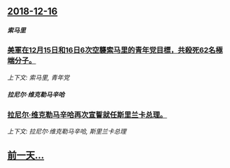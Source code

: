 ## [2018-12-16](/zh/news/2018/12/16/index.md)

##### 索马里
### [美軍在12月15日和16日6次空襲索马里的青年党目標，共殺死62名極端分子。 ](/zh/news/2018/12/16/美軍在12月15日和16日6次空襲索马里的青年党目標-共殺死62名極端分子.md)
_上下文: 索马里, 青年党_

##### 拉尼尔·维克勒马辛哈
### [拉尼尔·维克勒马辛哈再次宣誓就任斯里兰卡总理。 ](/zh/news/2018/12/16/拉尼尔-维克勒马辛哈再次宣誓就任斯里兰卡总理.md)
_上下文: 拉尼尔·维克勒马辛哈, 斯里兰卡总理_

## [前一天...](/zh/news/2018/12/13/index.md)

